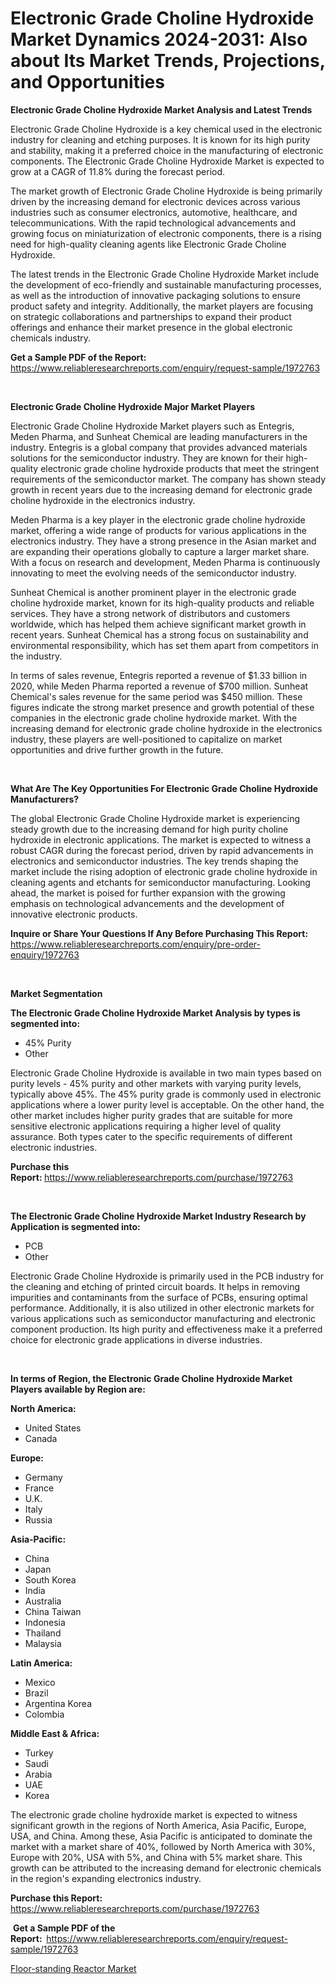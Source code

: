 <p><h1>Electronic Grade Choline Hydroxide Market Dynamics 2024-2031: Also about Its Market Trends, Projections, and Opportunities</h1></p><p><strong>Electronic Grade Choline Hydroxide Market Analysis and Latest Trends</strong></p>
<p><p>Electronic Grade Choline Hydroxide is a key chemical used in the electronic industry for cleaning and etching purposes. It is known for its high purity and stability, making it a preferred choice in the manufacturing of electronic components. The Electronic Grade Choline Hydroxide Market is expected to grow at a CAGR of 11.8% during the forecast period.</p><p>The market growth of Electronic Grade Choline Hydroxide is being primarily driven by the increasing demand for electronic devices across various industries such as consumer electronics, automotive, healthcare, and telecommunications. With the rapid technological advancements and growing focus on miniaturization of electronic components, there is a rising need for high-quality cleaning agents like Electronic Grade Choline Hydroxide.</p><p>The latest trends in the Electronic Grade Choline Hydroxide Market include the development of eco-friendly and sustainable manufacturing processes, as well as the introduction of innovative packaging solutions to ensure product safety and integrity. Additionally, the market players are focusing on strategic collaborations and partnerships to expand their product offerings and enhance their market presence in the global electronic chemicals industry.</p></p>
<p><strong>Get a Sample PDF of the Report:&nbsp;</strong> <a href="https://www.reliableresearchreports.com/enquiry/request-sample/1972763">https://www.reliableresearchreports.com/enquiry/request-sample/1972763</a></p>
<p>&nbsp;</p>
<p><strong>Electronic Grade Choline Hydroxide Major Market Players</strong></p>
<p><p>Electronic Grade Choline Hydroxide Market players such as Entegris, Meden Pharma, and Sunheat Chemical are leading manufacturers in the industry. Entegris is a global company that provides advanced materials solutions for the semiconductor industry. They are known for their high-quality electronic grade choline hydroxide products that meet the stringent requirements of the semiconductor market. The company has shown steady growth in recent years due to the increasing demand for electronic grade choline hydroxide in the electronics industry.</p><p>Meden Pharma is a key player in the electronic grade choline hydroxide market, offering a wide range of products for various applications in the electronics industry. They have a strong presence in the Asian market and are expanding their operations globally to capture a larger market share. With a focus on research and development, Meden Pharma is continuously innovating to meet the evolving needs of the semiconductor industry.</p><p>Sunheat Chemical is another prominent player in the electronic grade choline hydroxide market, known for its high-quality products and reliable services. They have a strong network of distributors and customers worldwide, which has helped them achieve significant market growth in recent years. Sunheat Chemical has a strong focus on sustainability and environmental responsibility, which has set them apart from competitors in the industry.</p><p>In terms of sales revenue, Entegris reported a revenue of $1.33 billion in 2020, while Meden Pharma reported a revenue of $700 million. Sunheat Chemical's sales revenue for the same period was $450 million. These figures indicate the strong market presence and growth potential of these companies in the electronic grade choline hydroxide market. With the increasing demand for electronic grade choline hydroxide in the electronics industry, these players are well-positioned to capitalize on market opportunities and drive further growth in the future.</p></p>
<p>&nbsp;</p>
<p><strong>What Are The Key Opportunities For Electronic Grade Choline Hydroxide Manufacturers?</strong></p>
<p><p>The global Electronic Grade Choline Hydroxide market is experiencing steady growth due to the increasing demand for high purity choline hydroxide in electronic applications. The market is expected to witness a robust CAGR during the forecast period, driven by rapid advancements in electronics and semiconductor industries. The key trends shaping the market include the rising adoption of electronic grade choline hydroxide in cleaning agents and etchants for semiconductor manufacturing. Looking ahead, the market is poised for further expansion with the growing emphasis on technological advancements and the development of innovative electronic products.</p></p>
<p><strong>Inquire or Share Your Questions If Any Before Purchasing This Report:</strong> <a href="https://www.reliableresearchreports.com/enquiry/pre-order-enquiry/1972763">https://www.reliableresearchreports.com/enquiry/pre-order-enquiry/1972763</a></p>
<p>&nbsp;</p>
<p><strong>Market Segmentation</strong></p>
<p><strong>The Electronic Grade Choline Hydroxide Market Analysis by types is segmented into:</strong></p>
<p><ul><li>45% Purity</li><li>Other</li></ul></p>
<p><p>Electronic Grade Choline Hydroxide is available in two main types based on purity levels - 45% purity and other markets with varying purity levels, typically above 45%. The 45% purity grade is commonly used in electronic applications where a lower purity level is acceptable. On the other hand, the other market includes higher purity grades that are suitable for more sensitive electronic applications requiring a higher level of quality assurance. Both types cater to the specific requirements of different electronic industries.</p></p>
<p><strong>Purchase this Report:&nbsp;</strong><a href="https://www.reliableresearchreports.com/purchase/1972763">https://www.reliableresearchreports.com/purchase/1972763</a></p>
<p>&nbsp;</p>
<p><strong>The Electronic Grade Choline Hydroxide Market Industry Research by Application is segmented into:</strong></p>
<p><ul><li>PCB</li><li>Other</li></ul></p>
<p><p>Electronic Grade Choline Hydroxide is primarily used in the PCB industry for the cleaning and etching of printed circuit boards. It helps in removing impurities and contaminants from the surface of PCBs, ensuring optimal performance. Additionally, it is also utilized in other electronic markets for various applications such as semiconductor manufacturing and electronic component production. Its high purity and effectiveness make it a preferred choice for electronic grade applications in diverse industries.</p></p>
<p>&nbsp;</p>
<p><strong>In terms of Region, the Electronic Grade Choline Hydroxide Market Players available by Region are:</strong></p>
<p>
    <p> <strong> North America: </strong>
        <ul>
            <li>United States</li>
            <li>Canada</li>
        </ul>
        </p> 
    <p> <strong> Europe: </strong>
        <ul>
            <li>Germany</li>
            <li>France</li>
            <li>U.K.</li>
            <li>Italy</li>
            <li>Russia</li>
        </ul>
        </p> 
    <p> <strong> Asia-Pacific: </strong>
        <ul>
            <li>China</li>
            <li>Japan</li>
            <li>South Korea</li>
            <li>India</li>
            <li>Australia</li>
            <li>China Taiwan</li>
            <li>Indonesia</li>
            <li>Thailand</li>
            <li>Malaysia</li>
        </ul>
        </p> 
    <p> <strong> Latin America: </strong>
        <ul>
            <li>Mexico</li>
            <li>Brazil</li>
            <li>Argentina Korea</li>
            <li>Colombia</li>
        </ul>
        </p> 
    <p> <strong> Middle East & Africa: </strong>
        <ul>
            <li>Turkey</li>
            <li>Saudi</li>
            <li>Arabia</li>
            <li>UAE</li>
            <li>Korea</li>
        </ul>
    </p>
    </p>
<p><p>The electronic grade choline hydroxide market is expected to witness significant growth in the regions of North America, Asia Pacific, Europe, USA, and China. Among these, Asia Pacific is anticipated to dominate the market with a market share of 40%, followed by North America with 30%, Europe with 20%, USA with 5%, and China with 5% market share. This growth can be attributed to the increasing demand for electronic chemicals in the region's expanding electronics industry.</p></p>
<p><strong>Purchase this Report: </strong><a href="https://www.reliableresearchreports.com/purchase/1972763">https://www.reliableresearchreports.com/purchase/1972763</a></p>
<p>&nbsp;<strong>Get a Sample PDF of the Report:&nbsp;&nbsp;</strong><a href="https://www.reliableresearchreports.com/enquiry/request-sample/1972763">https://www.reliableresearchreports.com/enquiry/request-sample/1972763</a></p>
<p><strong></strong></p>
<p><p><a href="https://metal-farmhouse-e95.notion.site/Floor-standing-Reactor-Market-Size-Market-Share-and-Global-Market-Analysis-Report-2024-2031-5f5bfaac337b47ef9559b1fdab2b9f2b">Floor-standing Reactor Market</a></p></p>